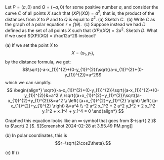 Let $P = (a,0)$ and $Q = (-a,0)$ for some positive number $a$, and consider the curve $C$ of all points $X$ such that $(XP)(XQ) = a^2$; that is, the product of the distances from $X$ to $P$ and to $Q$ is equal to $a^2$.
(a) Sketch $C$.  
(b) Write $C$ as the graph of a polar equation $r = f(\theta)$.  
(c) Suppose instead we had $D$ defined as the set of all points $X$ such that $(XP)(XQ) = 2a^2$. Sketch $D$. What if we used $(XP)(XQ) = \frac12a^2$ instead?

(a)
If we set the point $X$ to $$X = (x_{1}, y_{1}),$$by the distance formula, we get: 
$$\sqrt{(-a-x_{1})^{2}+(0-y_{1})^{2}}\sqrt{(a-x_{1})^{2}+(0-y_{1})^{2}}=a^2$$ which we can simplify.
$$
\begin{align*}
\sqrt{(-a-x_{1})^{2}+(0-y_{1})^{2}}\sqrt{(a-x_{1})^{2}+(0-y_{1})^{2}}&=a^2 \\
\sqrt{(a+x_{1})^{2}+y_{1}^{2}}\sqrt{(a-x_{1})^{2}+y_{1}^{2}}&=a^2 \\
\left( (a+x_{1})^{2}+y_{1}^{2} \right) \left( (a-x_{1})^{2}+y_{1}^{2} \right) &=a^4 \\
-2 a^2 x_1^2 + 2 a^2 y_1^2 + 2 x_1^2 y_1^2 + x_1^4 + y_1^4 = 0
\end{align*}
$$

Graphed this equation looks like an $\infty$ symbol that goes from $-\sqrt{ 2 }$ to $\sqrt{ 2 }$.
![[Screenshot 2024-02-28 at 3.55.49 PM.png]]

(b)
In polar coordinates, this is
$$r=\sqrt{2\cos2\theta}.$$

(c)
If ()